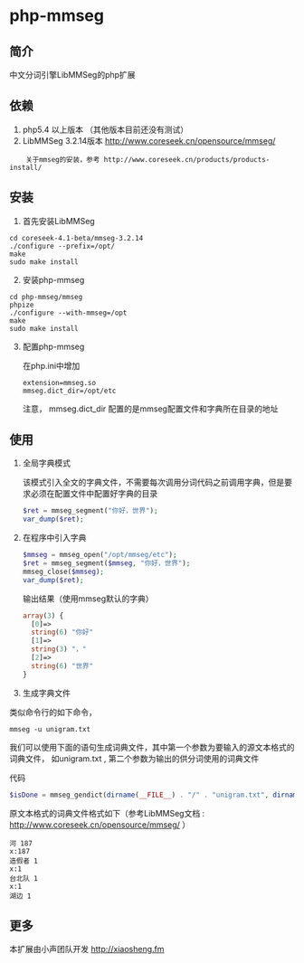 php-mmseg
=========

## 简介

中文分词引擎LibMMSeg的php扩展

## 依赖

1. php5.4 以上版本 （其他版本目前还没有测试）
2. LibMMSeg 3.2.14版本 http://www.coreseek.cn/opensource/mmseg/
```
    关于mmseg的安装，参考 http://www.coreseek.cn/products/products-install/
```

## 安装

1. 首先安装LibMMSeg
```
cd coreseek-4.1-beta/mmseg-3.2.14
./configure --prefix=/opt/
make 
sudo make install
```
2. 安装php-mmseg
```
cd php-mmseg/mmseg
phpize
./configure --with-mmseg=/opt
make
sudo make install
```
3. 配置php-mmseg

    在php.ini中增加
    ```
    extension=mmseg.so
    mmseg.dict_dir=/opt/etc
    
    ```
    注意， mmseg.dict_dir 配置的是mmseg配置文件和字典所在目录的地址

## 使用

1. 全局字典模式

    该模式引入全文的字典文件，不需要每次调用分词代码之前调用字典，但是要求必须在配置文件中配置好字典的目录
    ```php
    $ret = mmseg_segment("你好，世界");
    var_dump($ret);
    ```
2. 在程序中引入字典
    
    ```php
    $mmseg = mmseg_open("/opt/mmseg/etc");
    $ret = mmseg_segment($mmseg, "你好，世界");
    mmseg_close($mmseg);
    var_dump($ret);
    ```
    输出结果（使用mmseg默认的字典）
    ```php
    array(3) {
      [0]=>
      string(6) "你好"
      [1]=>
      string(3) "，"
      [2]=>
      string(6) "世界"
    }
    ```
3. 生成字典文件

类似命令行的如下命令，
```
mmseg -u unigram.txt
```

我们可以使用下面的语句生成词典文件，其中第一个参数为要输入的源文本格式的词典文件， 如unigram.txt , 第二个参数为输出的供分词使用的词典文件

代码
```php
$isDone = mmseg_gendict(dirname(__FILE__) . "/" . "unigram.txt", dirname(__FILE__) . "/" . "unigram.txt.uni" );

```

原文本格式的词典文件格式如下（参考LibMMSeg文档 : http://www.coreseek.cn/opensource/mmseg/ ）
```
河 187
x:187
造假者 1
x:1
台北队 1
x:1
湖边 1
```


## 更多
本扩展由小声团队开发 http://xiaosheng.fm

